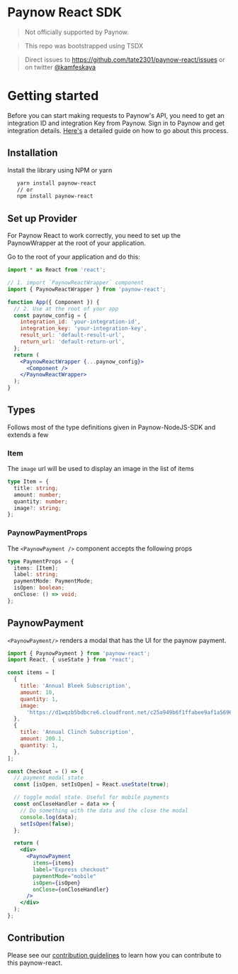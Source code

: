 # Paynow React SDK

> Not officially supported by Paynow.

> This repo was bootstrapped using TSDX

> Direct issues to https://github.com/tate2301/paynow-react/issues or on twitter [@kamfeskaya](https://twitter.com/KamfesKaya)

# Getting started

Before you can start making requests to Paynow's API, you need to get an integration ID and integration Key from Paynow. Sign in to Paynow and get integration details. [Here's](https://developers.paynow.co.zw/docs/integration_generation.html) a detailed guide on how to go about this process.

## Installation

Install the library using NPM or yarn

```bash
   yarn install paynow-react
   // or
   npm install paynow-react
```

## Set up Provider

For Paynow React to work correctly, you need to set up the PaynowWrapper at the root of your application.

Go to the root of your application and do this:

```jsx
import * as React from 'react';

// 1. import `PaynowReactWrapper` component
import { PaynowReactWrapper } from 'paynow-react';

function App({ Component }) {
  // 2. Use at the root of your app
  const paynow_config = {
    integration_id: 'your-integration-id',
    integration_key: 'your-integration-key',
    result_url: 'default-result-url',
    return_url: 'default-return-url',
  };
  return (
    <PaynowReactWrapper {...paynow_config}>
      <Component />
    </PaynowReactWrapper>
  );
}
```

## Types

Follows most of the type definitions given in Paynow-NodeJS-SDK and extends a few

### Item

The `image` url will be used to display an image in the list of items

```ts
type Item = {
  title: string;
  amount: number;
  quantity: number;
  image?: string;
};
```

### PaynowPaymentProps

The `<PaynowPayment />` component accepts the following props

```ts
type PaymentProps = {
  items: [Item];
  label: string;
  paymentMode: PaymentMode;
  isOpen: boolean;
  onClose: () => void;
};
```

## PaynowPayment

`<PaynowPayment/>` renders a modal that has the UI for the paynow payment.

```jsx
import { PaynowPayment } from 'paynow-react';
import React, { useState } from 'react';

const items = [
  {
    title: 'Annual Bleek Subscription',
    amount: 10,
    quantity: 1,
    image:
      'https://d1wqzb5bdbcre6.cloudfront.net/c25a949b6f1ffabee9af1a5696d7f152325bdce2d1b926456d42994c3d91ad78/68747470733a2f2f66696c65732e7374726970652e636f6d2f6c696e6b732f666c5f746573745f67625631776635726a4c64725a635858647032346d643649',
  },
  {
    title: 'Annual Clinch Subscription',
    amount: 200.1,
    quantity: 1,
  },
];

const Checkout = () => {
  // payment modal state
  const [isOpen, setIsOpen] = React.useState(true);

  // toggle modal state. Useful for mobile payments
  const onCloseHandler = data => {
    // Do something with the data and the close the modal
    console.log(data);
    setIsOpen(false);
  };

  return (
    <div>
      <PaynowPayment
        items={items}
        label="Express checkout"
        paymentMode="mobile"
        isOpen={isOpen}
        onClose={onCloseHandler}
      />
    </div>
  );
};
```

## Contribution

Please see our [contribution guidelines](https://github.com/tate2301/paynow-react/blob/main/CONTRIBUTING.md) to learn how you can contribute to this paynow-react.
